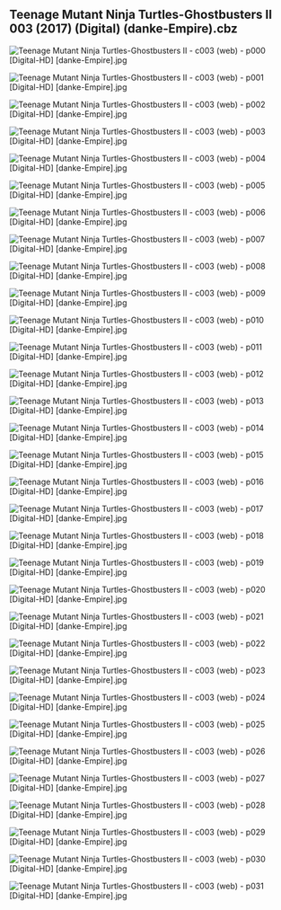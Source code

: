 ## Teenage Mutant Ninja Turtles-Ghostbusters II 003 (2017) (Digital) (danke-Empire).cbz

![Teenage Mutant Ninja Turtles-Ghostbusters II - c003 (web) - p000 [Digital-HD] [danke-Empire].jpg](https://wx1.sinaimg.cn/large/6a9fdecagy1flunidpxyuj21j82cwb2a.jpg)

![Teenage Mutant Ninja Turtles-Ghostbusters II - c003 (web) - p001 [Digital-HD] [danke-Empire].jpg](https://wx1.sinaimg.cn/large/6a9fdecagy1flunikamuuj21j82cwh6u.jpg)

![Teenage Mutant Ninja Turtles-Ghostbusters II - c003 (web) - p002 [Digital-HD] [danke-Empire].jpg](https://wx1.sinaimg.cn/large/6a9fdecagy1fluniosnaej21j82cwb29.jpg)

![Teenage Mutant Ninja Turtles-Ghostbusters II - c003 (web) - p003 [Digital-HD] [danke-Empire].jpg](https://wx1.sinaimg.cn/large/6a9fdecagy1fluniu5frjj21j82cwb29.jpg)

![Teenage Mutant Ninja Turtles-Ghostbusters II - c003 (web) - p004 [Digital-HD] [danke-Empire].jpg](https://wx1.sinaimg.cn/large/6a9fdecagy1flunj08o5oj21j82cwnpe.jpg)

![Teenage Mutant Ninja Turtles-Ghostbusters II - c003 (web) - p005 [Digital-HD] [danke-Empire].jpg](https://wx1.sinaimg.cn/large/6a9fdecagy1flunj730gqj21j82cw4qr.jpg)

![Teenage Mutant Ninja Turtles-Ghostbusters II - c003 (web) - p006 [Digital-HD] [danke-Empire].jpg](https://wx1.sinaimg.cn/large/6a9fdecagy1flunjg3cgmj21j82cw1kz.jpg)

![Teenage Mutant Ninja Turtles-Ghostbusters II - c003 (web) - p007 [Digital-HD] [danke-Empire].jpg](https://wx1.sinaimg.cn/large/6a9fdecagy1flunjmk9wvj21j82cwu0y.jpg)

![Teenage Mutant Ninja Turtles-Ghostbusters II - c003 (web) - p008 [Digital-HD] [danke-Empire].jpg](https://wx1.sinaimg.cn/large/6a9fdecagy1flunjtqhysj21j82cw7wj.jpg)

![Teenage Mutant Ninja Turtles-Ghostbusters II - c003 (web) - p009 [Digital-HD] [danke-Empire].jpg](https://wx1.sinaimg.cn/large/6a9fdecagy1flunjzqrr1j21j82cwb2a.jpg)

![Teenage Mutant Ninja Turtles-Ghostbusters II - c003 (web) - p010 [Digital-HD] [danke-Empire].jpg](https://wx1.sinaimg.cn/large/6a9fdecagy1flunk66127j21j82cwhdu.jpg)

![Teenage Mutant Ninja Turtles-Ghostbusters II - c003 (web) - p011 [Digital-HD] [danke-Empire].jpg](https://wx1.sinaimg.cn/large/6a9fdecagy1flunkcbevdj21j82cwb2a.jpg)

![Teenage Mutant Ninja Turtles-Ghostbusters II - c003 (web) - p012 [Digital-HD] [danke-Empire].jpg](https://wx1.sinaimg.cn/large/6a9fdecagy1flunkj1esgj21j82cwe82.jpg)

![Teenage Mutant Ninja Turtles-Ghostbusters II - c003 (web) - p013 [Digital-HD] [danke-Empire].jpg](https://wx1.sinaimg.cn/large/6a9fdecagy1flunkogg34j21j82cw1ky.jpg)

![Teenage Mutant Ninja Turtles-Ghostbusters II - c003 (web) - p014 [Digital-HD] [danke-Empire].jpg](https://wx1.sinaimg.cn/large/6a9fdecagy1flunkuczzfj21j82cw4qq.jpg)

![Teenage Mutant Ninja Turtles-Ghostbusters II - c003 (web) - p015 [Digital-HD] [danke-Empire].jpg](https://wx1.sinaimg.cn/large/6a9fdecagy1flunkzlf9cj21j82cwx6p.jpg)

![Teenage Mutant Ninja Turtles-Ghostbusters II - c003 (web) - p016 [Digital-HD] [danke-Empire].jpg](https://wx1.sinaimg.cn/large/6a9fdecagy1flunl5p16wj21j82cwu0x.jpg)

![Teenage Mutant Ninja Turtles-Ghostbusters II - c003 (web) - p017 [Digital-HD] [danke-Empire].jpg](https://wx1.sinaimg.cn/large/6a9fdecagy1flunlbykppj21j82cw7wi.jpg)

![Teenage Mutant Ninja Turtles-Ghostbusters II - c003 (web) - p018 [Digital-HD] [danke-Empire].jpg](https://wx1.sinaimg.cn/large/6a9fdecagy1flunlhcteij21j82cwqv5.jpg)

![Teenage Mutant Ninja Turtles-Ghostbusters II - c003 (web) - p019 [Digital-HD] [danke-Empire].jpg](https://wx1.sinaimg.cn/large/6a9fdecagy1flunlrvxeij21j82cwx6q.jpg)

![Teenage Mutant Ninja Turtles-Ghostbusters II - c003 (web) - p020 [Digital-HD] [danke-Empire].jpg](https://wx1.sinaimg.cn/large/6a9fdecagy1flunm0gjipj21j82cwb2b.jpg)

![Teenage Mutant Ninja Turtles-Ghostbusters II - c003 (web) - p021 [Digital-HD] [danke-Empire].jpg](https://wx1.sinaimg.cn/large/6a9fdecagy1flunm8lopvj21j82cwu0z.jpg)

![Teenage Mutant Ninja Turtles-Ghostbusters II - c003 (web) - p022 [Digital-HD] [danke-Empire].jpg](https://wx1.sinaimg.cn/large/6a9fdecagy1flunmfeva9j21j82cw1kz.jpg)

![Teenage Mutant Ninja Turtles-Ghostbusters II - c003 (web) - p023 [Digital-HD] [danke-Empire].jpg](https://wx1.sinaimg.cn/large/6a9fdecagy1flunmltcjfj21j82cwx6q.jpg)

![Teenage Mutant Ninja Turtles-Ghostbusters II - c003 (web) - p024 [Digital-HD] [danke-Empire].jpg](https://wx1.sinaimg.cn/large/6a9fdecagy1flunmsf8fyj21j72cwkjm.jpg)

![Teenage Mutant Ninja Turtles-Ghostbusters II - c003 (web) - p025 [Digital-HD] [danke-Empire].jpg](https://wx1.sinaimg.cn/large/6a9fdecagy1flunmyaputj21j82cwnpe.jpg)

![Teenage Mutant Ninja Turtles-Ghostbusters II - c003 (web) - p026 [Digital-HD] [danke-Empire].jpg](https://wx1.sinaimg.cn/large/6a9fdecagy1flunn4owzzj21j82cwx6q.jpg)

![Teenage Mutant Ninja Turtles-Ghostbusters II - c003 (web) - p027 [Digital-HD] [danke-Empire].jpg](https://wx1.sinaimg.cn/large/6a9fdecagy1flunna8fi7j21j82cwhdu.jpg)

![Teenage Mutant Ninja Turtles-Ghostbusters II - c003 (web) - p028 [Digital-HD] [danke-Empire].jpg](https://wx1.sinaimg.cn/large/6a9fdecagy1flunnfup01j21j82cwe82.jpg)

![Teenage Mutant Ninja Turtles-Ghostbusters II - c003 (web) - p029 [Digital-HD] [danke-Empire].jpg](https://wx1.sinaimg.cn/large/6a9fdecagy1flunnmgnjyj21j82cwhdu.jpg)

![Teenage Mutant Ninja Turtles-Ghostbusters II - c003 (web) - p030 [Digital-HD] [danke-Empire].jpg](https://wx1.sinaimg.cn/large/6a9fdecagy1flunns88h7j21j82cwhdu.jpg)

![Teenage Mutant Ninja Turtles-Ghostbusters II - c003 (web) - p031 [Digital-HD] [danke-Empire].jpg](https://wx1.sinaimg.cn/large/6a9fdecagy1flunnzem3vj21j72cwkjm.jpg)